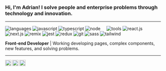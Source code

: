 ### Hi, I'm Adrian! I solve people and enterprise problems through technology and innovation.

----
![languages](https://img.shields.io/static/v1?label=&message=languages:&color=111&style=flat-square)
![javascript](https://img.shields.io/static/v1?logo=javascript&label=&message=javascript&color=36465D&logoColor=AAA&style=flat-square&link=)
![typescript](https://img.shields.io/static/v1?logo=typescript&label=&message=typescript&color=36465D&logoColor=AAA&style=flat-square&link=)
![node](https://img.shields.io/static/v1?logo=node.js&label=&message=node&color=36465D&logoColor=AAA&style=flat-square&link=)
&nbsp;&nbsp;&nbsp;
![tools](https://img.shields.io/static/v1?label=&message=tools:&color=111&style=flat-square)
![react.js](https://img.shields.io/static/v1?logo=react&label=&message=react&color=36465D&logoColor=AAA&style=flat-square&link=)
![next.js](https://img.shields.io/static/v1?logo=next.js&label=&message=next.js&color=36465D&logoColor=AAA&style=flat-square&link=)
![remix](https://img.shields.io/static/v1?logo=remix&label=&message=remix&color=36465D&logoColor=AAA&style=flat-square&link=)
![jest](https://img.shields.io/static/v1?logo=jest&label=&message=jest&color=36465D&logoColor=AAA&style=flat-square&link=)
![redux](https://img.shields.io/static/v1?logo=redux&label=&message=redux&color=36465D&logoColor=AAA&style=flat-square&link=)
![git](https://img.shields.io/static/v1?logo=git&label=&message=git&color=36465D&logoColor=AAA&style=flat-square&link=)
![sass](https://img.shields.io/static/v1?logo=sass&label=&message=sass&color=36465D&logoColor=AAA&style=flat-square&link=)
![tailwind](https://img.shields.io/static/v1?logo=tailwindcss&label=&message=tailwind&color=36465D&logoColor=AAA&style=flat-square&link=)

**Front-end Developer** | Working developing pages, complex components, new features, and solving problems.

----

<a href="https://twitter.com/vibeknapp">
  <img align="left" alt="Adrian's Twitter" width="20px" src="https://pbs.twimg.com/profile_images/1731507665610682368/q1xg06lF_400x400.jpg" />
</a>
<a href="https://www.instagram.com/adrknapp/">
  <img align="left" alt="Adrian's Instagram" width="20px" src="https://simpleicons.now.sh/instagram/495f7e" />
</a>
<a href="https://www.linkedin.com/in/adrknapp/">
  <img align="left" alt="Adrian's LinkedIn" width="20px" src="https://simpleicons.now.sh/linkedin/495f7e" />
</a>
